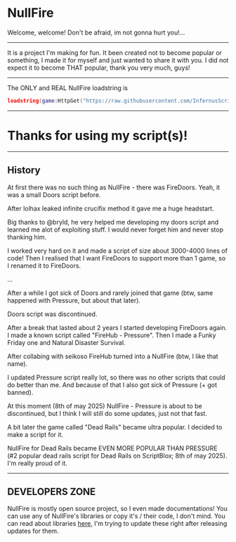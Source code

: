 # NullFire
Welcome, welcome! Don't be afraid, im not gonna hurt you!...

---

It is a project I'm making for fun.
It been created not to become popular or something, I made it for myself and just wanted to share it with you.
I did not expect it to become THAT popular, thank you very much, guys!

---

The ONLY and REAL NullFire loadstring is

```lua
loadstring(game:HttpGet("https://raw.githubusercontent.com/InfernusScripts/Null-Fire/main/Loader"))()

```

---

# Thanks for using my script(s)!

---
## History
At first there was no such thing as NullFire - there was FireDoors.
Yeah, it was a small Doors script before.

After lolhax leaked infinite crucifix method it gave me a huge headstart.

Big thanks to @bryld, he very helped me developing my doors script and learned me alot of exploiting stuff.
I would never forget him and never stop thanking him.

I worked very hard on it and made a script of size about 3000-4000 lines of code!
Then I realised that I want FireDoors to support more than 1 game, so I renamed it to FireDoors.


...


After a while I got sick of Doors and rarely joined that game (btw, same happened with Pressure, but about that later).

Doors script was discontinued.

After a break that lasted about 2 years I started developing FireDoors again.
I made a known script called "FireHub - Pressure".
Then I made a Funky Friday one and Natural Disaster Survival.

After collabing with seikoso FireHub turned into a NullFire (btw, I like that name).

I updated Pressure script really lot, so there was no other scripts that could do better than me.
And because of that I also got sick of Pressure (+ got banned).

At this moment (8th of may 2025) NullFire - Pressure is about to be discontinued, but I think I will still do some updates, just not that fast.

A bit later the game called "Dead Rails" became ultra popular.
I decided to make a script for it.

NullFire for Dead Rails became EVEN MORE POPULAR THAN PRESSURE (#2 popular dead rails script for Dead Rails on ScriptBlox; 8th of may 2025).
I'm really proud of it.

---
## DEVELOPERS ZONE

NullFire is mostly open source project, so I even made documentations!
You can use any of NullFire's libraries or copy it's / their code, I don't mind.
You can read about libraries [here](https://github.com/InfernusScripts/Null-Fire/blob/main/Documentations/README.md), I'm trying to update these right after releasing updates for them.
